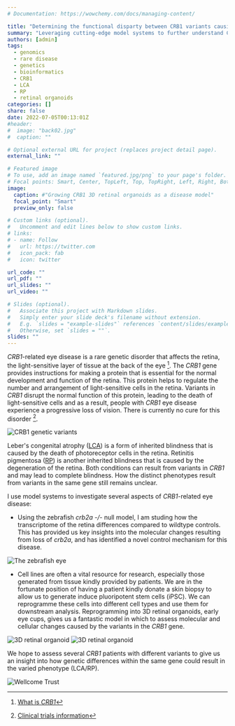 ```yaml
---
# Documentation: https://wowchemy.com/docs/managing-content/

title: "Determining the functional disparty between CRB1 variants causing   LCA and RP"
summary: "Leveraging cutting-edge model systems to further understand CRB1-related eye disease"
authors: [admin]
tags:
  - genomics
  - rare disease
  - genetics
  - bioinformatics
  - CRB1
  - LCA
  - RP
  - retinal organoids
categories: []
share: false
date: 2022-07-05T00:13:01Z
#header:
#  image: "back02.jpg"
#  caption: ""

# Optional external URL for project (replaces project detail page).
external_link: ""

# Featured image
# To use, add an image named `featured.jpg/png` to your page's folder.
# Focal points: Smart, Center, TopLeft, Top, TopRight, Left, Right, BottomLeft, Bottom, BottomRight.
image:
  caption: #"Growing CRB1 3D retinal organoids as a disease model"
  focal_point: "Smart"
  preview_only: false

# Custom links (optional).
#   Uncomment and edit lines below to show custom links.
# links:
# - name: Follow
#   url: https://twitter.com
#   icon_pack: fab
#   icon: twitter

url_code: ""
url_pdf: ""
url_slides: ""
url_video: ""

# Slides (optional).
#   Associate this project with Markdown slides.
#   Simply enter your slide deck's filename without extension.
#   E.g. `slides = "example-slides"` references `content/slides/example-slides.md`.
#   Otherwise, set `slides = ""`.
slides: ""
---
```


*CRB1*-related eye disease is a rare genetic disorder that affects the retina, the light-sensitive layer of tissue at the back of the eye [^1]. The *CRB1* gene provides instructions for making a protein that is essential for the normal development and function of the retina. This protein helps to regulate the number and arrangement of light-sensitive cells in the retina. Variants in  *CRB1* disrupt the normal function of this protein, leading to the death of light-sensitive cells and as a result, people with *CRB1* eye disease experience a progressive loss of vision. There is currently no cure for this disorder [^2].

![*CRB1* genetic variants](crb1-variants2.png "*CRB1* genetic variants *source: gnomAD*")

Leber's congenital atrophy ([LCA](https://eyewiki.org/Leber_Congenital_Amaurosis)) is a form of inherited blindness that is caused by the death of photoreceptor cells in the retina. Retinitis pigmentosa ([RP](https://eyewiki.org/Retinitis_Pigmentosa)) is another inherited blindness that is caused by the degeneration of the retina. Both conditions can result from variants in *CRB1* and may lead to complete blindness. How the distinct phenotypes result from variants in the same gene still remains unclear.

I use model systems to investigate several aspects of *CRB1*-related eye disease:

- Using the zebrafish *crb2a -/-* null model, I am studing how the transcriptome of the retina differences compared to wildtype controls. This has provided us key insights into the molecular changes resulting from loss of *crb2a*, and has identified a novel control mechanism for this disease.


![The zebrafish eye](zebrafish-eye.png "The zebrafish eye")

- Cell lines are often a vital resource for research, especially those generated from tissue kindly provided by patients. We are in the fortunate position of having a patient kindly donate a skin biopsy to allow us to generate induce pluoripotent stem cells (iPSC). We can reprogramme these cells into different cell types and use them for downstream  analysis. Reprogramming into 3D retinal organoids, early eye cups, gives us a fantastic model in which to assess molecular and cellular changes caused by the variants in the *CRB1* gene.

![3D retinal organoid](organoid2.png "3D Retinal Organoid of a *CRB1* line")
![3D retinal organoid](Go-BP.png "Gene Ontology Enrichment Analysis of *crb2a -/-* retina transcrtipomes.")


We hope to assess several *CRB1* patients with different variants to give us an insight into how genetic differences within the same gene could result in the varied phenotype (LCA/RP).

![Wellcome Trust](2000px-Wellcome_Trust_logo.svg_.png "")

[^1]: [What is *CRB1*](https://crb1.org/for-families/faqs/what-is-crb1/)
[^2]: [Clinical trials information](https://www.fightingblindness.org/research/horama-acquires-licensing-rights-to-crb1-gene-therapy-119)

